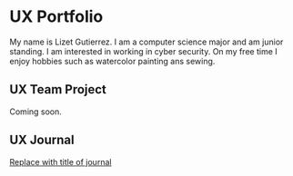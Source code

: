 # UX Portfolio

My name is Lizet Gutierrez. I am a computer science major and am junior standing. I am interested in working in cyber security. On my free time I enjoy hobbies such as watercolor painting ans sewing. 

## UX Team Project

Coming soon.

## UX Journal

[Replace with title of journal](j01/)

